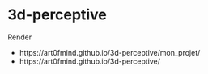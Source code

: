 # 3d-perceptive

<p>Render</p>
<ul>
  <li>https://art0fmind.github.io/3d-perceptive/mon_projet/</li>
  <li>https://art0fmind.github.io/3d-perceptive/</li>
</ul>
